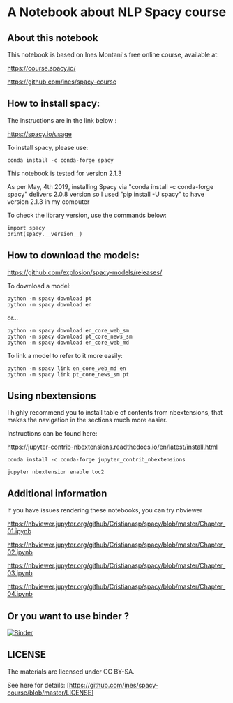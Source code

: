 # A Notebook about NLP Spacy course

## About this notebook

This notebook is based on Ines Montani's free online course, available at:

https://course.spacy.io/

https://github.com/ines/spacy-course

## How to install spacy:

The instructions are in the link below :

https://spacy.io/usage

To install spacy, please use:

<pre><code>conda install -c conda-forge spacy</code></pre>

This notebook is tested for version 2.1.3

As per May, 4th 2019, installing Spacy via "conda install -c conda-forge spacy" delivers 2.0.8 version so I used "pip install -U spacy" to have version 2.1.3 in my computer

To check the library version, use the commands below:

<pre><code>import spacy
print(spacy.__version__)
</code></pre>


## How to download the models:

https://github.com/explosion/spacy-models/releases/

To download a model:

<pre><code>python -m spacy download pt
python -m spacy download en
</code></pre>

or...
<pre><code>python -m spacy download en_core_web_sm
python -m spacy download pt_core_news_sm
python -m spacy download en_core_web_md
</code></pre>

To link a model to refer to it more easily:

<pre><code>python -m spacy link en_core_web_md en
python -m spacy link pt_core_news_sm pt
</code></pre>


## Using nbextensions

I highly recommend you to install table of contents from nbextensions, that makes the navigation in the sections much more easier.

Instructions can be found here:

https://jupyter-contrib-nbextensions.readthedocs.io/en/latest/install.html

<pre><code>conda install -c conda-forge jupyter_contrib_nbextensions</code></pre>
<pre><code>jupyter nbextension enable toc2</code></pre>

## Additional information

If you have issues rendering these notebooks, you can try nbviewer

https://nbviewer.jupyter.org/github/Cristianasp/spacy/blob/master/Chapter_01.ipynb

https://nbviewer.jupyter.org/github/Cristianasp/spacy/blob/master/Chapter_02.ipynb

https://nbviewer.jupyter.org/github/Cristianasp/spacy/blob/master/Chapter_03.ipynb

https://nbviewer.jupyter.org/github/Cristianasp/spacy/blob/master/Chapter_04.ipynb

## Or you want to use binder ?

[![Binder](https://mybinder.org/badge_logo.svg)](https://mybinder.org/v2/gh/Cristianasp/spacy/master)


## LICENSE

The materials are licensed under CC BY-SA.

See here for details: [https://github.com/ines/spacy-course/blob/master/LICENSE]
